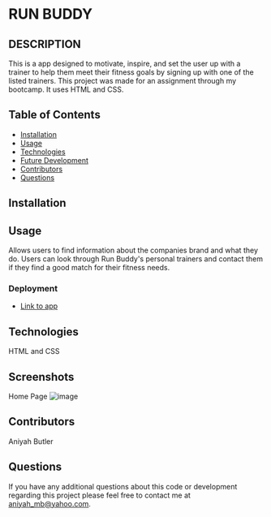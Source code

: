 # RUN BUDDY


## DESCRIPTION

This is a app designed to motivate, inspire, and set the user up with a trainer to help them meet their fitness goals by signing up with one of the listed trainers. This project was made for an assignment through my bootcamp. It uses HTML and CSS.

## Table of Contents
* [Installation](#installation)
* [Usage](#usage)
* [Technologies](#technologies)
* [Future Development](#Future)
* [Contributors](#contributors)
* [Questions](#questions) 
   
## Installation


## Usage  
Allows users to find information about the companies brand and what they do.
Users can look through Run Buddy's personal trainers and contact them if they find a good match for their fitness needs.


### Deployment

* [Link to app]( https://aniyahmb99.github.io/run-buddy/)


## Technologies
HTML and CSS


## Screenshots

Home Page
![image]()

## Contributors
Aniyah Butler

## Questions

If you have any additional questions about this code or development regarding this project please feel free to contact me at aniyah_mb@yahoo.com.
